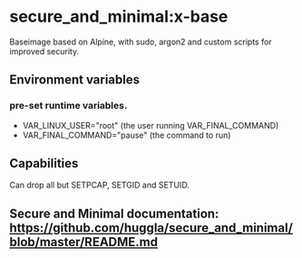# secure_and_minimal:x-base
Baseimage based on Alpine, with sudo, argon2 and custom scripts for improved security.

## Environment variables
### pre-set runtime variables.
* VAR_LINUX_USER="root" (the user running VAR_FINAL_COMMAND)
* VAR_FINAL_COMMAND="pause" (the command to run)

## Capabilities
Can drop all but SETPCAP, SETGID and SETUID.

## Secure and Minimal documentation: https://github.com/huggla/secure_and_minimal/blob/master/README.md
